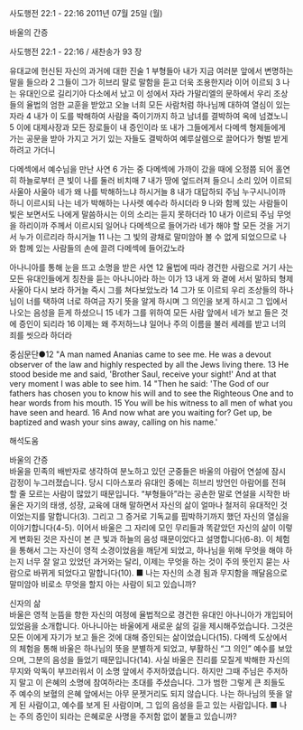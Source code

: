 사도행전 22:1 - 22:16 
2011년 07월 25일 (월)

바울의 간증



사도행전 22:1 - 22:16 / 새찬송가 93 장


유대교에 헌신된 자신의 과거에 대한 진술
1 부형들아 내가 지금 여러분 앞에서 변명하는 말을 들으라 2 그들이 그가 히브리 말로 말함을 듣고 더욱 조용한지라 이어 이르되 3 나는 유대인으로 길리기아 다소에서 났고 이 성에서 자라 가말리엘의 문하에서 우리 조상들의 율법의 엄한 교훈을 받았고 오늘 너희 모든 사람처럼 하나님께 대하여 열심이 있는 자라 4 내가 이 도를 박해하여 사람을 죽이기까지 하고 남녀를 결박하여 옥에 넘겼노니 5 이에 대제사장과 모든 장로들이 내 증인이라 또 내가 그들에게서 다메섹 형제들에게 가는 공문을 받아 가지고 거기 있는 자들도 결박하여 예루살렘으로 끌어다가 형벌 받게 하려고 가더니   

다메섹에서 예수님을 만난 사연
6 가는 중 다메섹에 가까이 갔을 때에 오정쯤 되어 홀연히 하늘로부터 큰 빛이 나를 둘러 비치매 7 내가 땅에 엎드러져 들으니 소리 있어 이르되 사울아 사울아 네가 왜 나를 박해하느냐 하시거늘 8 내가 대답하되 주님 누구시니이까 하니 이르시되 나는 네가 박해하는 나사렛 예수라 하시더라 9 나와 함께 있는 사람들이 빛은 보면서도 나에게 말씀하시는 이의 소리는 듣지 못하더라 10 내가 이르되 주님 무엇을 하리이까 주께서 이르시되 일어나 다메섹으로 들어가라 네가 해야 할 모든 것을 거기서 누가 이르리라 하시거늘 11 나는 그 빛의 광채로 말미암아 볼 수 없게 되었으므로 나와 함께 있는 사람들의 손에 끌려 다메섹에 들어갔노라   

아나니아를 통해 눈을 뜨고 소명을 받은 사연 
12 율법에 따라 경건한 사람으로 거기 사는 모든 유대인들에게 칭찬을 듣는 아나니아라 하는 이가 13 내게 와 곁에 서서 말하되 형제 사울아 다시 보라 하거늘 즉시 그를 쳐다보았노라 14 그가 또 이르되 우리 조상들의 하나님이 너를 택하여 너로 하여금 자기 뜻을 알게 하시며 그 의인을 보게 하시고 그 입에서 나오는 음성을 듣게 하셨으니 15 네가 그를 위하여 모든 사람 앞에서 네가 보고 들은 것에 증인이 되리라 16 이제는 왜 주저하느냐 일어나 주의 이름을 불러 세례를 받고 너의 죄를 씻으라 하더라   

중심문단●12 "A man named Ananias came to see me. He was a devout observer of the law and highly respected by all the Jews living there. 13 He stood beside me and said, 'Brother Saul, receive your sight!' And at that very moment I was able to see him. 14 "Then he said: 'The God of our fathers has chosen you to know his will and to see the Righteous One and to hear words from his mouth. 15 You will be his witness to all men of what you have seen and heard. 16 And now what are you waiting for? Get up, be baptized and wash your sins away, calling on his name.'

해석도움





바울의 간증  
바울을 민족의 배반자로 생각하여 분노하고 있던 군중들은 바울의 아람어 연설에 잠시 감정이 누그러졌습니다. 당시 디아스포라 유대인 중에는 히브리 방언인 아람어를 전혀 할 줄 모르는 사람이 많았기 때문입니다. “부형들아”라는 공손한 말로 연설을 시작한 바울은 자기의 태생, 성장, 교육에 대해 말하면서 자신의 삶이 얼마나 철저히 유대적인 것이었는지를 말합니다(3). 그리고 그 증거로 기독교를 핍박하기까지 했던 자신의 열심을 이야기합니다(4-5). 이어서 바울은 그 자리에 모인 무리들과 똑같았던 자신의 삶이 이렇게 변화된 것은 자신이 본 큰 빛과 하늘의 음성 때문이었다고 설명합니다(6-8). 이 체험을 통해서 그는 자신이 영적 소경이었음을 깨닫게 되었고, 하나님을 위해 무엇을 해야 하는지 너무 잘 알고 있었던 과거와는 달리, 이제는 무엇을 하는 것이 주의 뜻인지 묻는 사람으로 바뀌게 되었다고 말합니다(10).
■ 나는 자신의 소경 됨과 무지함을 깨달음으로 말미암아 비로소 무엇을 할지 아는 사람이 되고 있습니까?  

신자의 삶  
바울은 영적 눈뜸을 향한 자신의 여정에 율법적으로 경건한 유대인 아나니아가 개입되어 있었음을 소개합니다. 아나니아는 바울에게 새로운 삶의 길을 제시해주었습니다. 그것은 모든 이에게 자기가 보고 들은 것에 대해 증인되는 삶이었습니다(15). 다메섹 도상에서의 체험을 통해 바울은 하나님의 뜻을 분별하게 되었고, 부활하신 “그 의인” 예수를 보았으며, 그분의 음성을 들었기 때문입니다(14). 사실 바울은 진리를 모질게 박해한 자신의 무지와 악독이 부끄러워서 이 소명 앞에서 주저하였습니다. 하지만 그때 주님은 주저하지 말고 이 은혜의 소명에 참여하라는 초대를 주셨습니다. 그가 범한 그렇게 큰 죄들도 주 예수의 보혈의 은혜 앞에서는 아무 문젯거리도 되지 않습니다. 나는 하나님의 뜻을 알게 된 사람이고, 예수를 보게 된 사람이며, 그 입의 음성을 듣고 있는 사람입니다. 
■ 나는 주의 증인이 되라는 은혜로운 사명을 주저함 없이 붙들고 있습니까?